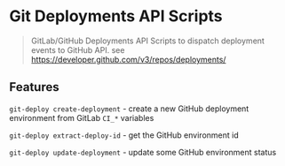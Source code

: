 # Git Deployments API Scripts

> GitLab/GitHub Deployments API Scripts to dispatch deployment events to GitHub API.
> see https://developer.github.com/v3/repos/deployments/

## Features

`git-deploy create-deployment` - create a new GitHub deployment environment from GitLab `CI_*` variables

`git-deploy extract-deploy-id` - get the GitHub environment id

`git-deploy update-deployment` - update some GitHub environment status
